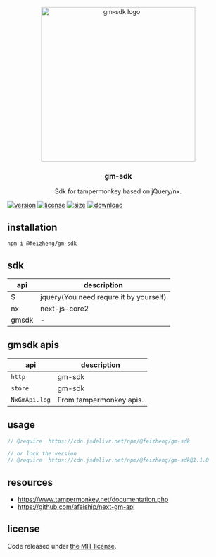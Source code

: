 <p align="center">
  <a href="https://github.com/afeiship/gm-sdk">
    <img width="350" src="https://tva1.sinaimg.cn/large/007S8ZIlgy1ggisduaj9ij30om08caaf.jpg" alt="gm-sdk logo">
  </a>
</p>

<h3 align="center">gm-sdk</h3>

<p align="center">
  Sdk for tampermonkey based on jQuery/nx.
</p>

[![version][version-image]][version-url]
[![license][license-image]][license-url]
[![size][size-image]][size-url]
[![download][download-image]][download-url]

## installation
```shell
npm i @feizheng/gm-sdk
```

## sdk
| api   | description                            |
| ----- | -------------------------------------- |
| $     | jquery(You need requre it by yourself) |
| nx    | next-js-core2                          |
| gmsdk | -                                      |

## gmsdk apis
| api           | description             |
| ------------- | ----------------------- |
| `http`        | gm-sdk                  |
| `store`       | gm-sdk                  |
| `NxGmApi.log` | From tampermonkey apis. |

## usage
```js
// @require  https://cdn.jsdelivr.net/npm/@feizheng/gm-sdk

// or lock the version
// @require  https://cdn.jsdelivr.net/npm/@feizheng/gm-sdk@1.1.0
```

## resources
- https://www.tampermonkey.net/documentation.php
- https://github.com/afeiship/next-gm-api

## license
Code released under [the MIT license](https://github.com/afeiship/gm-sdk/blob/master/LICENSE.txt).

[version-image]: https://img.shields.io/npm/v/@feizheng/gm-sdk
[version-url]: https://npmjs.org/package/@feizheng/gm-sdk

[license-image]: https://img.shields.io/npm/l/@feizheng/gm-sdk
[license-url]: https://github.com/afeiship/next-guid/blob/master/LICENSE.txt

[size-image]: https://img.shields.io/bundlephobia/minzip/@feizheng/gm-sdk
[size-url]: https://github.com/afeiship/next-guid/blob/master/dist/next-guid.min.js

[download-image]: https://img.shields.io/npm/dm/@feizheng/gm-sdk
[download-url]: https://www.npmjs.com/package/@feizheng/gm-sdk
